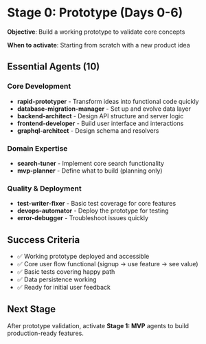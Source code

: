 # Stage 0: Prototype (Days 0-6)

**Objective**: Build a working prototype to validate core concepts

**When to activate**: Starting from scratch with a new product idea

## Essential Agents (10)

### Core Development
- **rapid-prototyper** - Transform ideas into functional code quickly
- **database-migration-manager** - Set up and evolve data layer
- **backend-architect** - Design API structure and server logic
- **frontend-developer** - Build user interface and interactions
- **graphql-architect** - Design schema and resolvers

### Domain Expertise  
- **search-tuner** - Implement core search functionality
- **mvp-planner** - Define what to build (planning only)

### Quality & Deployment
- **test-writer-fixer** - Basic test coverage for core features
- **devops-automator** - Deploy the prototype for testing
- **error-debugger** - Troubleshoot issues quickly

## Success Criteria
- ✅ Working prototype deployed and accessible
- ✅ Core user flow functional (signup → use feature → see value)
- ✅ Basic tests covering happy path
- ✅ Data persistence working
- ✅ Ready for initial user feedback

## Next Stage
After prototype validation, activate **Stage 1: MVP** agents to build production-ready features.